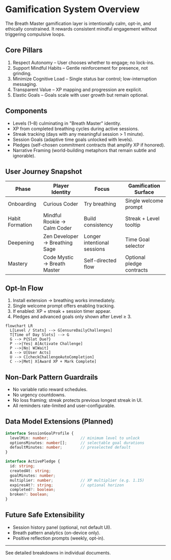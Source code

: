 # Gamification System Overview

The Breath Master gamification layer is intentionally calm, opt-in, and ethically constrained. It rewards consistent mindful engagement without triggering compulsive loops.

## Core Pillars
1. Respect Autonomy – User chooses whether to engage; no lock-ins.
2. Support Mindful Habits – Gentle reinforcement for presence, not grinding.
3. Minimize Cognitive Load – Single status bar control; low-interruption messaging.
4. Transparent Value – XP mapping and progression are explicit.
5. Elastic Goals – Goals scale with user growth but remain optional.

## Components
- Levels (1–8) culminating in "Breath Master" identity.
- XP from completed breathing cycles during active sessions.
- Streak tracking (days with any meaningful session > 1 minute).
- Session Goals (adaptive time goals unlocked with levels).
- Pledges (self-chosen commitment contracts that amplify XP if honored).
- Narrative Framing (world-building metaphors that remain subtle and ignorable).

## User Journey Snapshot
| Phase | Player Identity | Focus | Gamification Surface |
|-------|-----------------|-------|----------------------|
| Onboarding | Curious Coder | Try breathing | Single welcome prompt |
| Habit Formation | Mindful Rookie → Calm Coder | Build consistency | Streak + Level tooltip |
| Deepening | Zen Developer → Breathing Sage | Longer intentional sessions | Time Goal selector |
| Mastery | Code Mystic → Breath Master | Self-directed flow | Optional pledge contracts |

## Opt-In Flow
1. Install extension → breathing works immediately.
2. Single welcome prompt offers enabling tracking.
3. If enabled: XP + streak + session timer appear.
4. Pledges and advanced goals only shown after Level ≥ 3.

```mermaid
flowchart LR
  L[Level / Stats] --> G[ensureDailyChallenges]
  T[Time of Day Slots] --> G
  G --> P{Slot Due?}
  P -->|Yes| A[Activate Challenge]
  P -->|No| W[Wait]
  A --> U[User Acts]
  U --> C[checkChallengeAutoCompletion]
  C -->|Met| X[Award XP + Mark Complete]
```

## Non-Dark Pattern Guardrails
- No variable ratio reward schedules.
- No urgency countdowns.
- No loss framing; streak protects previous longest streak in UI.
- All reminders rate-limited and user-configurable.

## Data Model Extensions (Planned)
```ts
interface SessionGoalProfile {
  levelMin: number;              // minimum level to unlock
  optionsMinutes: number[];      // selectable goal durations
  defaultMinutes: number;        // preselected default
}

interface ActivePledge {
  id: string;
  createdAt: string;
  goalMinutes: number;
  multiplier: number;            // XP multiplier (e.g. 1.15)
  expiresAt?: string;            // optional horizon
  completed?: boolean;
  broken?: boolean;
}
```

## Future Safe Extensibility
- Session history panel (optional, not default UI).
- Breath pattern analytics (on-device only).
- Positive reflection prompts (weekly, opt-in).

---
See detailed breakdowns in individual documents.
